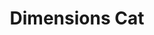 ---
title: Dimensions Cat
tags: ['creation']
image: https://i.seadn.io/gcs/files/62d2ae864538bf6c7ade365e0f3b9963.png
collectible_url: https://opensea.io/assets/ethereum/0x495f947276749ce646f68ac8c248420045cb7b5e/77085256408163406308004197185999916350236004123346139875108147955888390406145
creator_name: Digital Education & Safety Foundation
creator_image: assets/images/logo-desf.png
creator_url: https://digitaleducationsafety.org
creator: true
---